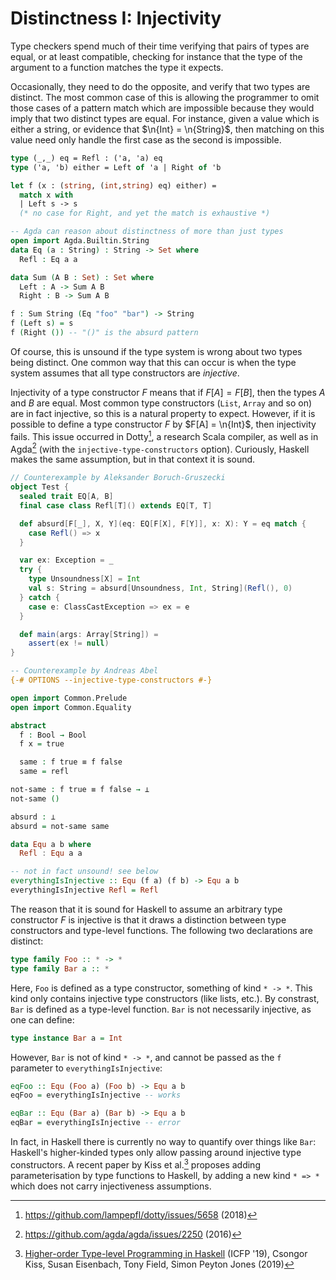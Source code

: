 # Distinctness I: Injectivity

Type checkers spend much of their time verifying that pairs of types
are equal, or at least compatible, checking for instance that the type
of the argument to a function matches the type it expects.

Occasionally, they need to do the opposite, and verify that two types
are distinct. The most common case of this is allowing the programmer
to omit those cases of a pattern match which are impossible
because they would imply that two distinct types are equal. For
instance, given a value which is either a string, or evidence that
$\n{Int} = \n{String}$, then matching on this value need only handle
the first case as the second is impossible.

```ocaml
type (_,_) eq = Refl : ('a, 'a) eq
type ('a, 'b) either = Left of 'a | Right of 'b

let f (x : (string, (int,string) eq) either) =
  match x with
  | Left s -> s
  (* no case for Right, and yet the match is exhaustive *)
```
```agda
-- Agda can reason about distinctness of more than just types
open import Agda.Builtin.String
data Eq (a : String) : String -> Set where
  Refl : Eq a a

data Sum (A B : Set) : Set where
  Left : A -> Sum A B
  Right : B -> Sum A B

f : Sum String (Eq "foo" "bar") -> String
f (Left s) = s
f (Right ()) -- "()" is the absurd pattern
```

Of course, this is unsound if the type system is wrong about two types
being distinct. One common way that this can occur is when the type
system assumes that all type constructors are _injective_.

Injectivity of a type constructor $F$ means that if $F[A] = F[B]$,
then the types $A$ and $B$ are equal. Most common type constructors
(`List`, `Array` and so on) are in fact injective, so this is a
natural property to expect. However, if it is possible to define a
type constructor $F$ by $F[A] = \n{Int}$, then injectivity fails. This
issue occurred in Dotty[^dotty], a research Scala compiler, as well as in Agda[^agda]
(with the `injective-type-constructors` option). Curiously, Haskell
makes the same assumption, but in that context it is sound.

```scala
// Counterexample by Aleksander Boruch-Gruszecki
object Test {
  sealed trait EQ[A, B]
  final case class Refl[T]() extends EQ[T, T]

  def absurd[F[_], X, Y](eq: EQ[F[X], F[Y]], x: X): Y = eq match {
    case Refl() => x
  }

  var ex: Exception = _
  try {
    type Unsoundness[X] = Int
    val s: String = absurd[Unsoundness, Int, String](Refl(), 0)
  } catch {
    case e: ClassCastException => ex = e
  }

  def main(args: Array[String]) =
    assert(ex != null)
}
```
```agda
-- Counterexample by Andreas Abel
{-# OPTIONS --injective-type-constructors #-}

open import Common.Prelude
open import Common.Equality

abstract
  f : Bool → Bool
  f x = true

  same : f true ≡ f false
  same = refl

not-same : f true ≡ f false → ⊥
not-same ()

absurd : ⊥
absurd = not-same same
```
```haskell
data Equ a b where
  Refl : Equ a a

-- not in fact unsound! see below
everythingIsInjective :: Equ (f a) (f b) -> Equ a b
everythingIsInjective Refl = Refl
```

The reason that it is sound for Haskell to assume an arbitrary type
constructor $F$ is injective is that it draws a distinction between
type constructors and type-level functions. The following two
declarations are distinct:
```haskell
type family Foo :: * -> *
type family Bar a :: *
```
Here, `Foo` is defined as a type constructor, something of kind `* ->
*`. This kind only contains injective type constructors (like lists,
etc.).
By constrast, `Bar` is defined as a type-level function. `Bar` is not
necessarily injective, as one can define:
```haskell
type instance Bar a = Int
```

However, `Bar` is not of kind `* -> *`, and cannot be passed as the
`f` parameter to `everythingIsInjective`:
```haskell
eqFoo :: Equ (Foo a) (Foo b) -> Equ a b
eqFoo = everythingIsInjective -- works

eqBar :: Equ (Bar a) (Bar b) -> Equ a b
eqBar = everythingIsInjective -- error
```

In fact, in Haskell there is currently no way to quantify over things
like `Bar`: Haskell's higher-kinded types only allow passing around
injective type constructors. A recent paper by Kiss et al.[^haskell] proposes adding
parameterisation by type functions to Haskell, by adding a new kind `*
=> *` which does not carry injectiveness assumptions.

[^dotty]: <https://github.com/lampepfl/dotty/issues/5658> (2018)

[^agda]: <https://github.com/agda/agda/issues/2250> (2016)

[^haskell]: [Higher-order Type-level Programming in
Haskell](https://www.microsoft.com/en-us/research/publication/higher-order-type-level-programming-in-haskell/)
(ICFP '19), Csongor Kiss, Susan Eisenbach, Tony Field, Simon Peyton
Jones (2019)
